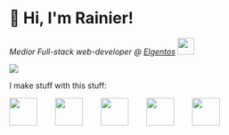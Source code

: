 # 👋 Hi, I'm Rainier!

*Medior Full-stack web-developer @ [Elgentos](https://elgentos.nl/)* <img src="https://media.giphy.com/media/WUlplcMpOCEmTGBtBW/giphy.gif" width="30">

![](https://komarev.com/ghpvc/?username=rainieren&color=brightgreen)

I make stuff with this stuff:

<div style="display: flex;align-items:center;gap: 2rem;">
<img src="https://www.php.net/images/logos/new-php-logo.svg" width="50">
<img src="https://upload.wikimedia.org/wikipedia/commons/thumb/9/9a/Laravel.svg/1200px-Laravel.svg.png" width="50">
<img src="https://upload.wikimedia.org/wikipedia/commons/thumb/a/a7/React-icon.svg/2300px-React-icon.svg.png" width="50">
<img src="https://upload.wikimedia.org/wikipedia/commons/thumb/9/95/Vue.js_Logo_2.svg/1200px-Vue.js_Logo_2.svg.png" width="50">
<img src="https://upload.wikimedia.org/wikipedia/commons/thumb/d/d5/Tailwind_CSS_Logo.svg/2048px-Tailwind_CSS_Logo.svg.png" width="50">


</div>
